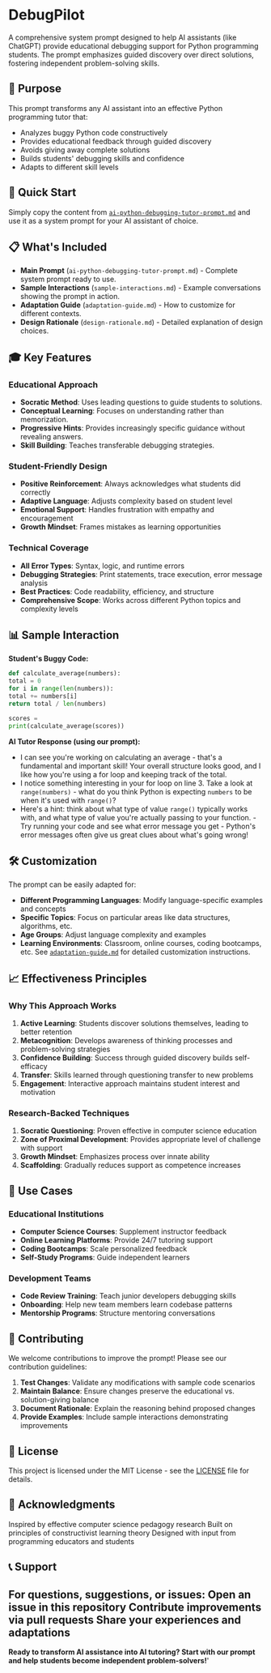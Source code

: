 # DebugPilot
 
A comprehensive system prompt designed to help AI assistants (like ChatGPT) provide educational debugging support for Python programming students. The prompt emphasizes guided discovery over direct solutions, fostering independent problem-solving skills.
 
## 🎯 Purpose

This prompt transforms any AI assistant into an effective Python programming tutor that:
- Analyzes buggy Python code constructively
- Provides educational feedback through guided discovery
- Avoids giving away complete solutions
- Builds students\' debugging skills and confidence
- Adapts to different skill levels

## 🚀 Quick Start

Simply copy the content from [`ai-python-debugging-tutor-prompt.md`](./ai-python-debugging-tutor-prompt.md) and use it as a system prompt for your AI assistant of choice.

## 📋 What's Included
- **Main Prompt** (`ai-python-debugging-tutor-prompt.md`) - Complete system prompt ready to use.
- **Sample Interactions** (`sample-interactions.md`) - Example conversations showing the prompt in action.
- **Adaptation Guide** (`adaptation-guide.md`) - How to customize for different contexts.
- **Design Rationale** (`design-rationale.md`) - Detailed explanation of design choices.
 
## 🎓 Key Features

### Educational Approach

- **Socratic Method**: Uses leading questions to guide students to solutions.
- **Conceptual Learning**: Focuses on understanding rather than memorization.
- **Progressive Hints**: Provides increasingly specific guidance without revealing answers.
- **Skill Building**: Teaches transferable debugging strategies.
 
### Student-Friendly Design

- **Positive Reinforcement**: Always acknowledges what students did correctly
- **Adaptive Language**: Adjusts complexity based on student level
- **Emotional Support**: Handles frustration with empathy and encouragement
- **Growth Mindset**: Frames mistakes as learning opportunities
  
### Technical Coverage
 
 - **All Error Types**: Syntax, logic, and runtime errors
 - **Debugging Strategies**: Print statements, trace execution, error message analysis
 - **Best Practices**: Code readability, efficiency, and structure
 - **Comprehensive Scope**: Works across different Python topics and complexity levels
  
 ## 📊 Sample Interaction
 
 **Student's Buggy Code:**
  ```python
def calculate_average(numbers):
total = 0
for i in range(len(numbers)):
total += numbers[i]
return total / len(numbers)

scores =
print(calculate_average(scores))
```

**AI Tutor Response (using our prompt):**

- I can see you're working on calculating an average - that's a fundamental and important skill! Your overall structure looks good, and I like how you're using a for loop and keeping track of the total.
- I notice something interesting in your for loop on line 3. Take a look at `range(numbers)` - what do you think Python is expecting `numbers` to be when it's used with `range()`?
- Here's a hint: think about what type of value `range()` typically works with, and what type of value you're actually passing to your function.
-Try running your code and see what error message you get - Python's error messages often give us great clues about what's going wrong!
 
 ## 🛠️ Customization
 
 The prompt can be easily adapted for:
 - **Different Programming Languages**: Modify language-specific examples and concepts
 - **Specific Topics**: Focus on particular areas like data structures, algorithms, etc.
 - **Age Groups**: Adjust language complexity and examples
 - **Learning Environments**: Classroom, online courses, coding bootcamps, etc.
 See [`adaptation-guide.md`](./adaptation-guide.md) for detailed customization instructions.
 ## 📈 Effectiveness Principles
 ### Why This Approach Works
 1. **Active Learning**: Students discover solutions themselves, leading to better retention
 2. **Metacognition**: Develops awareness of thinking processes and problem-solving strategies
 3. **Confidence Building**: Success through guided discovery builds self-efficacy
 4. **Transfer**: Skills learned through questioning transfer to new problems
 5. **Engagement**: Interactive approach maintains student interest and motivation
 ### Research-Backed Techniques
 1. **Socratic Questioning**: Proven effective in computer science education
 2. **Zone of Proximal Development**: Provides appropriate level of challenge with support
 3. **Growth Mindset**: Emphasizes process over innate ability
 4. **Scaffolding**: Gradually reduces support as competence increases
 
 ## 🎯 Use Cases
 ### Educational Institutions
 
 - **Computer Science Courses**: Supplement instructor feedback
 - **Online Learning Platforms**: Provide 24/7 tutoring support
 - **Coding Bootcamps**: Scale personalized feedback
 - **Self-Study Programs**: Guide independent learners
 ### Development Teams
 - **Code Review Training**: Teach junior developers debugging skills
 - **Onboarding**: Help new team members learn codebase patterns
 - **Mentorship Programs**: Structure mentoring conversations
 ## 🤝 Contributing
 We welcome contributions to improve the prompt! Please see our contribution guidelines:
 1. **Test Changes**: Validate any modifications with sample code scenarios
 2. **Maintain Balance**: Ensure changes preserve the educational vs. solution-giving balance
 3. **Document Rationale**: Explain the reasoning behind proposed changes
 4. **Provide Examples**: Include sample interactions demonstrating improvements
 ## 📄 License
 This project is licensed under the MIT License - see the [LICENSE](LICENSE) file for details.
 ## 🙏 Acknowledgments
 Inspired by effective computer science pedagogy research
 Built on principles of constructivist learning theory
 Designed with input from programming educators and students
 ## 📞 Support
For questions, suggestions, or issues:
Open an issue in this repository
Contribute improvements via pull requests
Share your experiences and adaptations
---
**Ready to transform AI assistance into AI tutoring? Start with our prompt and help students become independent problem-solvers!**'


